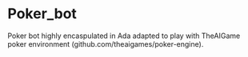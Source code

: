# Poker_bot
Poker bot highly encaspulated in Ada adapted to play with TheAIGame poker environment (github.com/theaigames/poker-engine).
